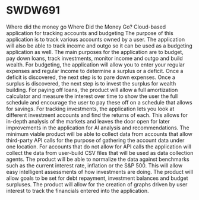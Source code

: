 # SWDW691
Where did the money go
Where Did the Money Go?
Cloud-based application for tracking accounts and budgeting
	The purpose of this application is to track various accounts owned by a user.  The application will also be able to track income and outgo so it can be used as a budgeting application as well.  The main purposes for the application are to budget, pay down loans, track investments, monitor income and outgo and build wealth.
For budgeting, the application will allow you to enter your regular expenses and regular income to determine a surplus or a deficit.  Once a deficit is discovered, the next step is to pare down expenses.  Once a surplus is discovered, the next step is to invest the surplus for wealth building.
For paying off loans, the product will allow a full amortization calculator and measure the interest over time to show the user the full schedule and encourage the user to pay these off on a schedule that allows for savings.
For tracking investments, the application lets you look at different investment accounts and find the returns of each.  This allows for in-depth analysis of the markets and leaves the door open for later improvements in the application for AI analysis and recommendations.
The minimum viable product will be able to collect data from accounts that allow third-party API calls for the purpose of gathering the account data under one location.  For accounts that do not allow for API calls the application will collect the data from user-build CSV files that will be used as data collection agents.
The product will be able to normalize the data against benchmarks such as the current interest rate, inflation or the S&P 500.  This will allow easy intelligent assessments of how investments are doing.
The product will allow goals to be set for debt repayment, investment balances and budget surpluses.
The product will allow for the creation of graphs driven by user interest to track the financials entered into the application.


